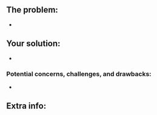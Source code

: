 <!-- 👋 Hello there! Please use this template to create an issue. -->

## The problem:
-

## Your solution:
-

### Potential concerns, challenges, and drawbacks:
-

## Extra info:
[//]: # (Please provide any other relevant information here)
